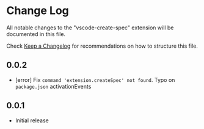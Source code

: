 # Change Log

All notable changes to the "vscode-create-spec" extension will be documented in this file.

Check [Keep a Changelog](http://keepachangelog.com/) for recommendations on how to structure this file.

## 0.0.2

- [error] Fix `command 'extension.createSpec' not found`. Typo on `package.json` activationEvents

## 0.0.1

- Initial release
